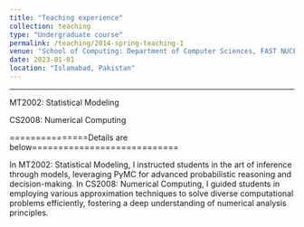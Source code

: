 ```yaml
---
title: "Teaching experience"
collection: teaching
type: "Undergraduate course"
permalink: /teaching/2014-spring-teaching-1
venue: "School of Computing: Department of Computer Sciences, FAST NUCES"
date: 2023-01-01
location: "Islamabad, Pakistan"
---
```

---
MT2002: Statistical Modeling 

CS2008: Numerical Computing

===============Details are below============================


In MT2002: Statistical Modeling, I instructed students in the art of inference through models, leveraging PyMC for advanced probabilistic reasoning and decision-making. In CS2008: Numerical Computing, I guided students in employing various approximation techniques to solve diverse computational problems efficiently, fostering a deep understanding of numerical analysis principles.


